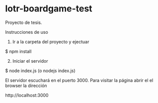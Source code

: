 # lotr-boardgame-test
Proyecto de tesis.

Instrucciones de uso

1. Ir a la carpeta del proyecto y ejectuar 

  $ npm install
  
2. Iniciar el servidor

  $ node index.js (o nodejs index.js)

El servidor escuchará en el puerto 3000. Para visitar la página abrir el el browser la dirección

  http://localhost:3000
